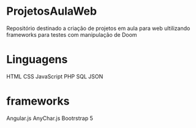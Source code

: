 # ProjetosAulaWeb
 Repositório destinado a criação de projetos em aula para web ultilizando frameworks para testes com manipulação de Doom 
# Linguagens 
  HTML
  CSS
  JavaScript
  PHP
  SQL
  JSON
# frameworks
 Angular.js
 AnyChar.js
 Bootrstrap 5
